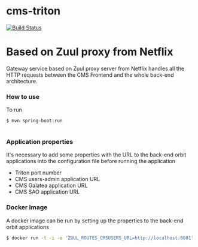 # cms-triton
[![Build Status](https://travis-ci.org/joelgtsantos/cms-triton.svg?branch=master)](https://travis-ci.org/joelgtsantos/cms-triton)

# Based on Zuul proxy from Netflix

Gateway service based on Zuul proxy server from Netflix handles all the HTTP requests between the CMS Frontend and the whole back-end architecture.

### How to use 

To run

```bash
$ mvn spring-boot:run
    
```

### Application properties

It's necessary to add some properties with the URL to the back-end orbit applications into the configuration file before running the application

- Triton port number
- CMS users-admin application URL
- CMS Galatea application URL
- CMS SAO application URL

### Docker Image

A docker image can be run by setting up the properties to the back-end orbit applications

```bash
$ docker run -t -i -e 'ZUUL_ROUTES_CMSUSERS_URL=http://localhost:8081' -e 'ZUUL_ROUTES_GALATEA_URL=http://localhost:8082' -e 'ZUUL_ROUTES_SAO_URL=http://localhost:8000' -p 9000:9000 joelgtsantos/cms-triton:latest

```
